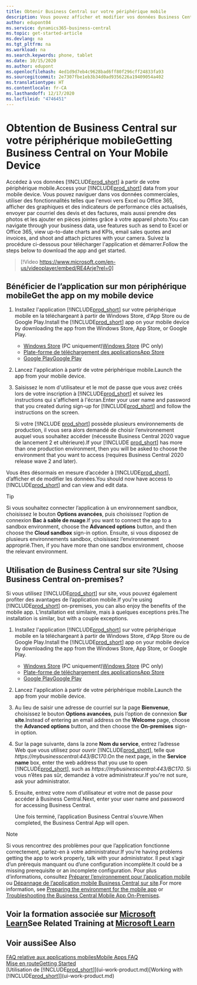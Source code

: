 ```yaml
---
title: Obtenir Business Central sur votre périphérique mobile
description: Vous pouvez afficher et modifier vos données Business Central sur votre téléphone ou tablette.
author: edupont04
ms.service: dynamics365-business-central
ms.topic: get-started-article
ms.devlang: na
ms.tgt_pltfrm: na
ms.workload: na
ms.search.keywords: phone, tablet
ms.date: 10/15/2020
ms.author: edupont
ms.openlocfilehash: 4ed1d9d7eb4c9628bad6ff80f296cff24833fa93
ms.sourcegitcommit: 2e7307fbe1eb3b34d0ad9356226a19409054a402
ms.translationtype: HT
ms.contentlocale: fr-CA
ms.lasthandoff: 12/17/2020
ms.locfileid: "4746451"
---
```

# <a name="getting-business-central-on-your-mobile-device"></a><span data-ttu-id="422e7-103">Obtention de Business Central sur votre périphérique mobile</span><span class="sxs-lookup"><span data-stu-id="422e7-103">Getting Business Central on Your Mobile Device</span></span>

<span data-ttu-id="422e7-104">Accédez à vos données [!INCLUDE[prod_short](includes/prod_short.md)] à partir de votre périphérique mobile.</span><span class="sxs-lookup"><span data-stu-id="422e7-104">Access your [!INCLUDE[prod_short](includes/prod_short.md)] data from your mobile device.</span></span> <span data-ttu-id="422e7-105">Vous pouvez naviguer dans vos données commerciales, utiliser des fonctionnalités telles que l'envoi vers Excel ou Office 365, afficher des graphiques et des indicateurs de performance clés actualisés, envoyer par courriel des devis et des factures, mais aussi prendre des photos et les ajouter en pièces jointes grâce à votre appareil photo.</span><span class="sxs-lookup"><span data-stu-id="422e7-105">You can navigate through your business data, use features such as send to Excel or Office 365, view up-to-date charts and KPIs, email sales quotes and invoices, and shoot and attach pictures with your camera.</span></span> <span data-ttu-id="422e7-106">Suivez la procédure ci-dessous pour télécharger l'application et démarrer.</span><span class="sxs-lookup"><span data-stu-id="422e7-106">Follow the steps below to download the app and get started.</span></span>

> [!Video https://www.microsoft.com/en-us/videoplayer/embed/RE4Arje?rel=0]

## <a name="get-the-app-on-my-mobile-device"></a><span data-ttu-id="422e7-107">Bénéficier de l’application sur mon périphérique mobile</span><span class="sxs-lookup"><span data-stu-id="422e7-107">Get the app on my mobile device</span></span>

1. <span data-ttu-id="422e7-108">Installez l'application [!INCLUDE[prod_short](includes/prod_short.md)] sur votre périphérique mobile en la téléchargeant à partir de Windows Store, d'App Store ou de Google Play.</span><span class="sxs-lookup"><span data-stu-id="422e7-108">Install the [!INCLUDE[prod_short](includes/prod_short.md)] app on your mobile device by downloading the app from the Windows Store, App Store, or Google Play.</span></span>  

   - <span data-ttu-id="422e7-109">[Windows Store](https://go.microsoft.com/fwlink/?LinkId=734848) (PC uniquement)</span><span class="sxs-lookup"><span data-stu-id="422e7-109">[Windows Store](https://go.microsoft.com/fwlink/?LinkId=734848) (PC only)</span></span>
   - [<span data-ttu-id="422e7-110">Plate-forme de téléchargement des applications</span><span class="sxs-lookup"><span data-stu-id="422e7-110">App Store</span></span>](https://go.microsoft.com/fwlink/?LinkId=734847)
   - [<span data-ttu-id="422e7-111">Google Play</span><span class="sxs-lookup"><span data-stu-id="422e7-111">Google Play</span></span>](https://go.microsoft.com/fwlink/?LinkId=734849)
2. <span data-ttu-id="422e7-112">Lancez l'application à partir de votre périphérique mobile.</span><span class="sxs-lookup"><span data-stu-id="422e7-112">Launch the app from your mobile device.</span></span>
3. <span data-ttu-id="422e7-113">Saisissez le nom d'utilisateur et le mot de passe que vous avez créés lors de votre inscription à [!INCLUDE[prod_short](includes/prod_short.md)] et suivez les instructions qui s'affichent à l'écran.</span><span class="sxs-lookup"><span data-stu-id="422e7-113">Enter your user name and password that you created during sign-up for [!INCLUDE[prod_short](includes/prod_short.md)] and follow the instructions on the screen.</span></span>

    <span data-ttu-id="422e7-114">Si votre [!INCLUDE [prod_short](includes/prod_short.md)] possède plusieurs environnements de production, il vous sera alors demandé de choisir l’environnement auquel vous souhaitez accéder (nécessite Business Central 2020 vague de lancement 2 et ultérieure).</span><span class="sxs-lookup"><span data-stu-id="422e7-114">If your [!INCLUDE [prod_short](includes/prod_short.md)] has more than one production environment, then you will be asked to choose the environment that you want to access (requires Business Central 2020 release wave 2 and later).</span></span>

<span data-ttu-id="422e7-115">Vous êtes désormais en mesure d’accéder à [!INCLUDE[prod_short](includes/prod_short.md)], d’afficher et de modifier les données.</span><span class="sxs-lookup"><span data-stu-id="422e7-115">You should now have access to [!INCLUDE[prod_short](includes/prod_short.md)] and can view and edit data.</span></span>  

> [!TIP]
> <span data-ttu-id="422e7-116">Si vous souhaitez connecter l’application à un environnement sandbox, choisissez le bouton **Options avancées**, puis choisissez l’option de connexion **Bac à sable de nuage**.</span><span class="sxs-lookup"><span data-stu-id="422e7-116">If you want to connect the app to a sandbox environment, choose the **Advanced options** button, and then choose the **Cloud sandbox** sign-in option.</span></span> <span data-ttu-id="422e7-117">Ensuite, si vous disposez de plusieurs environnements sandbox, choisissez l’environnement approprié.</span><span class="sxs-lookup"><span data-stu-id="422e7-117">Then, if you have more than one sandbox environment, choose the relevant environment.</span></span>

## <a name="using-business-central-on-premises"></a><span data-ttu-id="422e7-118">Utilisation de Business Central sur site ?</span><span class="sxs-lookup"><span data-stu-id="422e7-118">Using Business Central on-premises?</span></span>

<span data-ttu-id="422e7-119">Si vous utilisez [!INCLUDE[prod_short](includes/prod_short.md)] sur site, vous pouvez également profiter des avantages de l’application mobile.</span><span class="sxs-lookup"><span data-stu-id="422e7-119">If you're using [!INCLUDE[prod_short](includes/prod_short.md)] on-premises, you can also enjoy the benefits of the mobile app.</span></span> <span data-ttu-id="422e7-120">L’installation est similaire, mais à quelques exceptions près.</span><span class="sxs-lookup"><span data-stu-id="422e7-120">The installation is similar, but with a couple exceptions.</span></span>

1. <span data-ttu-id="422e7-121">Installez l'application [!INCLUDE[prod_short](includes/prod_short.md)] sur votre périphérique mobile en la téléchargeant à partir de Windows Store, d'App Store ou de Google Play.</span><span class="sxs-lookup"><span data-stu-id="422e7-121">Install the [!INCLUDE[prod_short](includes/prod_short.md)] app on your mobile device by downloading the app from the Windows Store, App Store, or Google Play.</span></span>  

   - <span data-ttu-id="422e7-122">[Windows Store](https://go.microsoft.com/fwlink/?LinkId=734848) (PC uniquement)</span><span class="sxs-lookup"><span data-stu-id="422e7-122">[Windows Store](https://go.microsoft.com/fwlink/?LinkId=734848) (PC only)</span></span>
   - [<span data-ttu-id="422e7-123">Plate-forme de téléchargement des applications</span><span class="sxs-lookup"><span data-stu-id="422e7-123">App Store</span></span>](https://go.microsoft.com/fwlink/?LinkId=734847)
   - [<span data-ttu-id="422e7-124">Google Play</span><span class="sxs-lookup"><span data-stu-id="422e7-124">Google Play</span></span>](https://go.microsoft.com/fwlink/?LinkId=734849)
2. <span data-ttu-id="422e7-125">Lancez l'application à partir de votre périphérique mobile.</span><span class="sxs-lookup"><span data-stu-id="422e7-125">Launch the app from your mobile device.</span></span>
3. <span data-ttu-id="422e7-126">Au lieu de saisir une adresse de courriel sur la page **Bienvenue**, choisissez le bouton **Options avancées**, puis l’option de connexion **Sur site**.</span><span class="sxs-lookup"><span data-stu-id="422e7-126">Instead of entering an email address on the **Welcome** page, choose the **Advanced options** button, and then choose the **On-premises** sign-in option.</span></span>
4. <span data-ttu-id="422e7-127">Sur la page suivante, dans la zone **Nom du service**, entrez l’adresse Web que vous utilisez pour ouvrir [!INCLUDE[prod_short](includes/prod_short.md)], telle que *https://mybusinesscentral:443/BC170*.</span><span class="sxs-lookup"><span data-stu-id="422e7-127">On the next page, in the **Service name** box, enter the web address that you use to open [!INCLUDE[prod_short](includes/prod_short.md)], such as *https://mybusinesscentral:443/BC170*.</span></span> <span data-ttu-id="422e7-128">Si vous n’êtes pas sûr, demandez à votre administrateur.</span><span class="sxs-lookup"><span data-stu-id="422e7-128">If you're not sure, ask your administrator.</span></span>
5. <span data-ttu-id="422e7-129">Ensuite, entrez votre nom d’utilisateur et votre mot de passe pour accéder à Business Central.</span><span class="sxs-lookup"><span data-stu-id="422e7-129">Next, enter your user name and password for accessing Business Central.</span></span>

   <span data-ttu-id="422e7-130">Une fois terminé, l’application Business Central s’ouvre.</span><span class="sxs-lookup"><span data-stu-id="422e7-130">When completed, the Business Central App will open.</span></span>

> [!NOTE]
> <span data-ttu-id="422e7-131">Si vous rencontrez des problèmes pour que l’application fonctionne correctement, parlez-en à votre administrateur.</span><span class="sxs-lookup"><span data-stu-id="422e7-131">If you're having problems getting the app to work properly, talk with your administrator.</span></span> <span data-ttu-id="422e7-132">Il peut s’agir d’un prérequis manquant ou d’une configuration incomplète.</span><span class="sxs-lookup"><span data-stu-id="422e7-132">It could be a missing prerequisite or an incomplete configuration.</span></span> <span data-ttu-id="422e7-133">Pour plus d’informations, consultez [Préparer l’environnement pour l’application mobile](/dynamics365/business-central/dev-itpro/deployment/install-business-central-app#prereqs) ou [Dépannage de l’application mobile Business Central sur site](/dynamics365/business-central/dev-itpro/developer/devenv-troubleshooting-the-mobile-app).</span><span class="sxs-lookup"><span data-stu-id="422e7-133">For more information, see  [Preparing the environment for the mobile app](/dynamics365/business-central/dev-itpro/deployment/install-business-central-app#prereqs) or [Troubleshooting the Business Central Mobile App On-Premises](/dynamics365/business-central/dev-itpro/developer/devenv-troubleshooting-the-mobile-app).</span></span>

## <a name="see-related-training-at-microsoft-learn"></a><span data-ttu-id="422e7-134">Voir la formation associée sur [Microsoft Learn](/learn/modules/alternative-interfaces-dynamics-365-business-central/index)</span><span class="sxs-lookup"><span data-stu-id="422e7-134">See Related Training at [Microsoft Learn](/learn/modules/alternative-interfaces-dynamics-365-business-central/index)</span></span>

## <a name="see-also"></a><span data-ttu-id="422e7-135">Voir aussi</span><span class="sxs-lookup"><span data-stu-id="422e7-135">See Also</span></span>

[<span data-ttu-id="422e7-136">FAQ relative aux applications mobiles</span><span class="sxs-lookup"><span data-stu-id="422e7-136">Mobile Apps FAQ</span></span>](ui-mobile-faq.md)  
[<span data-ttu-id="422e7-137">Mise en route</span><span class="sxs-lookup"><span data-stu-id="422e7-137">Getting Started</span></span>](product-get-started.md)  
<span data-ttu-id="422e7-138">[Utilisation de [!INCLUDE[prod_short](includes/prod_short.md)]](ui-work-product.md)</span><span class="sxs-lookup"><span data-stu-id="422e7-138">[Working with [!INCLUDE[prod_short](includes/prod_short.md)]](ui-work-product.md)</span></span>  
